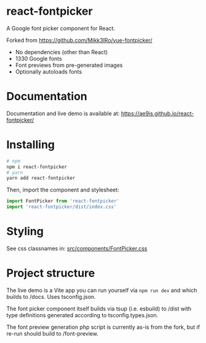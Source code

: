 # react-fontpicker

A Google font picker component for React.

Forked from https://github.com/Mikk3lRo/vue-fontpicker/

- No dependencies (other than React)
- 1330 Google fonts
- Font previews from pre-generated images
- Optionally autoloads fonts

# Documentation

Documentation and live demo is available at:
https://ae9is.github.io/react-fontpicker/

# Installing

```bash
# npm
npm i react-fontpicker
# yarn
yarn add react-fontpicker
```

Then, import the component and stylesheet:

```js
import FontPicker from 'react-fontpicker'
import 'react-fontpicker/dist/index.css'
```

# Styling

See css classnames in: [src/components/FontPicker.css](https://github.com/ae9is/react-fontpicker/tree/main/src/components/FontPicker.css)

# Project structure

The live demo is a Vite app you can run yourself via `npm run dev` and which builds to /docs. Uses tsconfig.json.

The font picker component itself builds via tsup (i.e. esbuild) to /dist with type definitions generated according to tsconfig.types.json.

The font preview generation php script is currently as-is from the fork, but if re-run should build to /font-preview.
